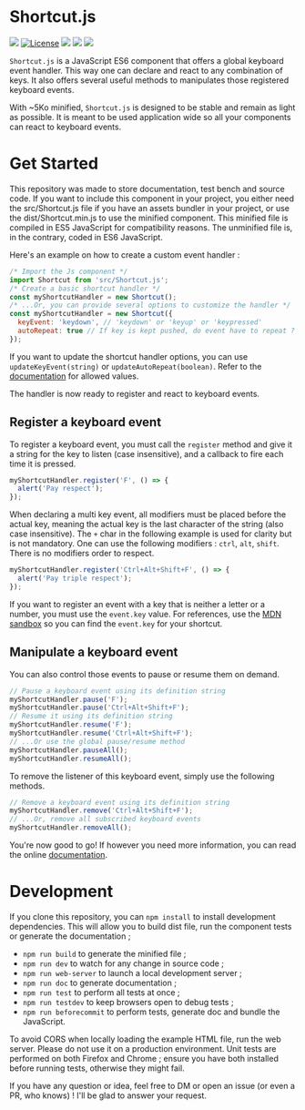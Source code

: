 # Shortcut.js

![](https://badgen.net/badge/version/1.0.3/blue)
[![License](https://img.shields.io/github/license/ArthurBeaulieu/Shortcut.js.svg)](https://github.com/ArthurBeaulieu/Shortcut.js/blob/master/LICENSE.md)
![](https://badgen.net/badge/documentation/written/green)
![](https://badgen.net/badge/test/passed/green)
![](https://badgen.net/badge/dependencies/none/green)

`Shortcut.js` is a JavaScript ES6 component that offers a global keyboard event handler. This way one can declare and react to any combination of keys. It also offers several useful methods to manipulates those registered keyboard events.

With ~5Ko minified, `Shortcut.js` is designed to be stable and remain as light as possible. It is meant to be used application wide so all your components can react to keyboard events.

# Get Started

This repository was made to store documentation, test bench and source code. If you want to include this component in your project, you either need the src/Shortcut.js file if you have an assets bundler in your project, or use the dist/Shortcut.min.js to use the minified component. This minified file is compiled in ES5 JavaScript for compatibility reasons. The unminified file is, in the contrary, coded in ES6 JavaScript.

Here's an example on how to create a custom event handler :

```javascript
/* Import the Js component */
import Shortcut from 'src/Shortcut.js';
/* Create a basic shortcut handler */
const myShortcutHandler = new Shortcut();
/* ...Or, you can provide several options to customize the handler */
const myShortcutHandler = new Shortcut({
  keyEvent: 'keydown', // 'keydown' or 'keyup' or 'keypressed'
  autoRepeat: true // If key is kept pushed, do event have to repeat ?
});
```

If you want to update the shortcut handler options, you can use `updateKeyEvent(string)` or `updateAutoRepeat(boolean)`. Refer to the [documentation](https://arthurbeaulieu.github.io/Shortcut.js/doc/) for allowed values.

The handler is now ready to register and react to keyboard events.

## Register a keyboard event

To register a keyboard event, you must call the `register` method and give it a string for the key to listen (case insensitive), and a callback to fire each time it is pressed.

```javascript
myShortcutHandler.register('F', () => {
  alert('Pay respect');
});
```

When declaring a multi key event, all modifiers must be placed before the actual key, meaning the actual key is the last character of the string (also case insensitive). The `+` char in the following example is used for clarity but is not mandatory. One can use the following modifiers : `ctrl`, `alt`, `shift`. There is no modifiers order to respect.

```javascript
myShortcutHandler.register('Ctrl+Alt+Shift+F', () => {
  alert('Pay triple respect');
});
```

If you want to register an event with a key that is neither a letter or a number, you must use the `event.key` value. For references, use the [MDN sandbox](https://developer.mozilla.org/en-US/docs/Web/API/KeyboardEvent/key#result) so you can find the `event.key` for your shortcut.

## Manipulate a keyboard event

You can also control those events to pause or resume them on demand.

```javascript
// Pause a keyboard event using its definition string
myShortcutHandler.pause('F');
myShortcutHandler.pause('Ctrl+Alt+Shift+F');
// Resume it using its definition string
myShortcutHandler.resume('F');
myShortcutHandler.resume('Ctrl+Alt+Shift+F');
// ...Or use the global pause/resume method
myShortcutHandler.pauseAll();
myShortcutHandler.resumeAll();
```

To remove the listener of this keyboard event, simply use the following methods.

```javascript
// Remove a keyboard event using its definition string
myShortcutHandler.remove('Ctrl+Alt+Shift+F');
// ...Or, remove all subscribed keyboard events
myShortcutHandler.removeAll();
```

You're now good to go! If however you need more information, you can read the online [documentation](https://arthurbeaulieu.github.io/Shortcut.js/doc/).

# Development

If you clone this repository, you can `npm install` to install development dependencies. This will allow you to build dist file, run the component tests or generate the documentation ;

- `npm run build` to generate the minified file ;
- `npm run dev` to watch for any change in source code ;
- `npm run web-server` to launch a local development server ;
- `npm run doc` to generate documentation ;
- `npm run test` to perform all tests at once ;
- `npm run testdev` to keep browsers open to debug tests ;
- `npm run beforecommit` to perform tests, generate doc and bundle the JavaScript.

To avoid CORS when locally loading the example HTML file, run the web server. Please do not use it on a production environment. Unit tests are performed on both Firefox and Chrome ; ensure you have both installed before running tests, otherwise they might fail.

If you have any question or idea, feel free to DM or open an issue (or even a PR, who knows) ! I'll be glad to answer your request.
